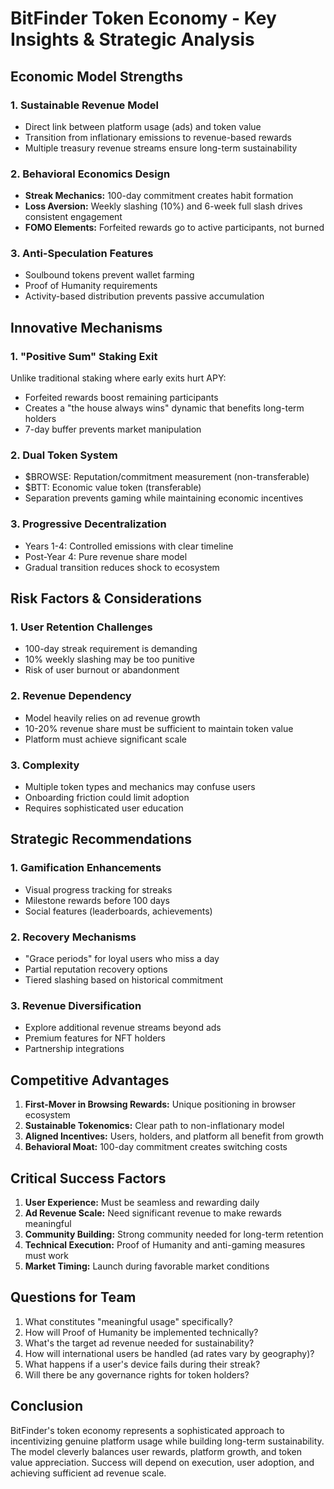 # BitFinder Token Economy - Key Insights & Strategic Analysis

## Economic Model Strengths

### 1. Sustainable Revenue Model
- Direct link between platform usage (ads) and token value
- Transition from inflationary emissions to revenue-based rewards
- Multiple treasury revenue streams ensure long-term sustainability

### 2. Behavioral Economics Design
- **Streak Mechanics:** 100-day commitment creates habit formation
- **Loss Aversion:** Weekly slashing (10%) and 6-week full slash drives consistent engagement
- **FOMO Elements:** Forfeited rewards go to active participants, not burned

### 3. Anti-Speculation Features
- Soulbound tokens prevent wallet farming
- Proof of Humanity requirements
- Activity-based distribution prevents passive accumulation

## Innovative Mechanisms

### 1. "Positive Sum" Staking Exit
Unlike traditional staking where early exits hurt APY:
- Forfeited rewards boost remaining participants
- Creates a "the house always wins" dynamic that benefits long-term holders
- 7-day buffer prevents market manipulation

### 2. Dual Token System
- $BROWSE: Reputation/commitment measurement (non-transferable)
- $BTT: Economic value token (transferable)
- Separation prevents gaming while maintaining economic incentives

### 3. Progressive Decentralization
- Years 1-4: Controlled emissions with clear timeline
- Post-Year 4: Pure revenue share model
- Gradual transition reduces shock to ecosystem

## Risk Factors & Considerations

### 1. User Retention Challenges
- 100-day streak requirement is demanding
- 10% weekly slashing may be too punitive
- Risk of user burnout or abandonment

### 2. Revenue Dependency
- Model heavily relies on ad revenue growth
- 10-20% revenue share must be sufficient to maintain token value
- Platform must achieve significant scale

### 3. Complexity
- Multiple token types and mechanics may confuse users
- Onboarding friction could limit adoption
- Requires sophisticated user education

## Strategic Recommendations

### 1. Gamification Enhancements
- Visual progress tracking for streaks
- Milestone rewards before 100 days
- Social features (leaderboards, achievements)

### 2. Recovery Mechanisms
- "Grace periods" for loyal users who miss a day
- Partial reputation recovery options
- Tiered slashing based on historical commitment

### 3. Revenue Diversification
- Explore additional revenue streams beyond ads
- Premium features for NFT holders
- Partnership integrations

## Competitive Advantages

1. **First-Mover in Browsing Rewards:** Unique positioning in browser ecosystem
2. **Sustainable Tokenomics:** Clear path to non-inflationary model
3. **Aligned Incentives:** Users, holders, and platform all benefit from growth
4. **Behavioral Moat:** 100-day commitment creates switching costs

## Critical Success Factors

1. **User Experience:** Must be seamless and rewarding daily
2. **Ad Revenue Scale:** Need significant revenue to make rewards meaningful
3. **Community Building:** Strong community needed for long-term retention
4. **Technical Execution:** Proof of Humanity and anti-gaming measures must work
5. **Market Timing:** Launch during favorable market conditions

## Questions for Team

1. What constitutes "meaningful usage" specifically?
2. How will Proof of Humanity be implemented technically?
3. What's the target ad revenue needed for sustainability?
4. How will international users be handled (ad rates vary by geography)?
5. What happens if a user's device fails during their streak?
6. Will there be any governance rights for token holders?

## Conclusion

BitFinder's token economy represents a sophisticated approach to incentivizing genuine platform usage while building long-term sustainability. The model cleverly balances user rewards, platform growth, and token value appreciation. Success will depend on execution, user adoption, and achieving sufficient ad revenue scale.